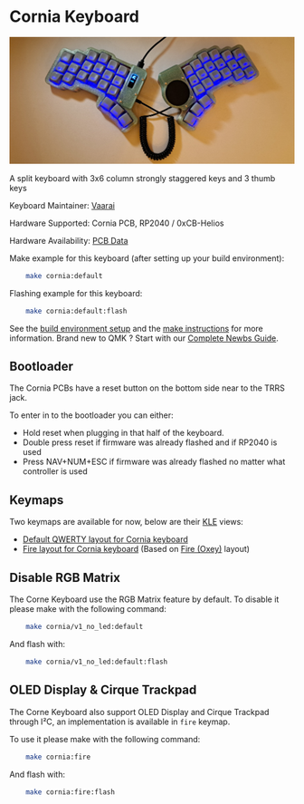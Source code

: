 # Cornia Keyboard

![Cornia v1](https://raw.githubusercontent.com/Vaarai/Cornia/refs/heads/main/images/Cornia_v1.jpg)

A split keyboard with 3x6 column strongly staggered keys and 3 thumb keys

Keyboard Maintainer: [Vaarai](https://github.com/Vaarai) 

Hardware Supported: Cornia PCB, RP2040 / 0xCB-Helios

Hardware Availability: [PCB Data](https://github.com/Vaarai/Cornia)

Make example for this keyboard (after setting up your build environment):
```sh
    make cornia:default
```

Flashing example for this keyboard:
```sh
    make cornia:default:flash
```

See the [build environment setup](https://docs.qmk.fm/#/getting_started_build_tools) and the [make instructions](https://docs.qmk.fm/#/getting_started_make_guide) for more information. Brand new to QMK ? Start with our [Complete Newbs Guide](https://docs.qmk.fm/#/newbs).

## Bootloader

The Cornia PCBs have a reset button on the bottom side near to the TRRS jack.

To enter in to the bootloader you can either:
- Hold reset when plugging in that half of the keyboard.
- Double press reset if firmware was already flashed and if RP2040 is used
- Press NAV+NUM+ESC if firmware was already flashed no matter what controller is used

## Keymaps

Two keymaps are available for now, below are their [KLE](https://www.keyboard-layout-editor.com/) views:
- [Default QWERTY layout for Cornia keyboard](https://www.keyboard-layout-editor.com/#/gists/5af136790cefe4b35cdf02ca52c1fccc)
- [Fire layout for Cornia keyboard](https://www.keyboard-layout-editor.com/#/gists/a40345c92e1f3f326426ef890ebf4d1c) (Based on [Fire (Oxey)](https://docs.google.com/document/d/1Ic-h8UxGe5-Q0bPuYNgE3NoWiI8ekeadvSQ5YysrwII) layout)

## Disable RGB Matrix

The Corne Keyboard use the RGB Matrix feature by default. To disable it please make with the following command:
```sh
    make cornia/v1_no_led:default
```

And flash with:
```sh
    make cornia/v1_no_led:default:flash
```

## OLED Display & Cirque Trackpad

The Corne Keyboard also support OLED Display and Cirque Trackpad through I²C, an implementation is available in `fire` keymap.

To use it please make with the following command:
```sh
    make cornia:fire
```

And flash with:
```sh
    make cornia:fire:flash
```